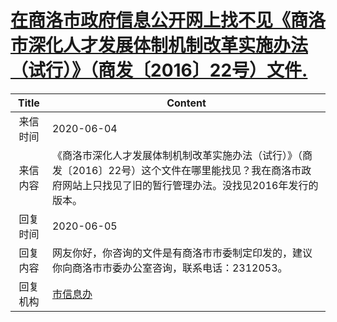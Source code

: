 # <a href="http://www.shangluo.gov.cn/zmhd/ldxxxx.jsp?urltype=leadermail.LeaderMailContentUrl&wbtreeid=1112&leadermailid=5972">在商洛市政府信息公开网上找不见《商洛市深化人才发展体制机制改革实施办法（试行）》（商发〔2016〕22号）文件.</a>
|Title|Content|
|:---:|---|
|来信时间|2020-06-04|
|来信内容|《商洛市深化人才发展体制机制改革实施办法（试行）》（商发〔2016〕22号）这个文件在哪里能找见？我在商洛市政府网站上只找见了旧的暂行管理办法。没找见2016年发行的版本。|
|回复时间|2020-06-05|
|回复内容|网友你好，你咨询的文件是有商洛市市委制定印发的，建议你向商洛市市委办公室咨询，联系电话：2312053。|
|回复机构|<a href="../../categories/agencies/市信息办.md">市信息办</a>|
